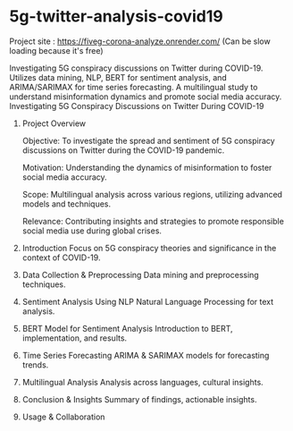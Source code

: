 # 5g-twitter-analysis-covid19

Project site : https://fiveg-corona-analyze.onrender.com/ 
(Can be slow loading because it's free)

Investigating 5G conspiracy discussions on Twitter during COVID-19. Utilizes data mining, NLP, BERT for sentiment analysis, and ARIMA/SARIMAX for time series forecasting. A multilingual study to understand misinformation dynamics and promote social media accuracy.
Investigating 5G Conspiracy Discussions on Twitter During COVID-19

1. Project Overview

    Objective: 
    To investigate the spread and sentiment of 5G conspiracy discussions on Twitter during the COVID-19 pandemic.
    
    Motivation:
    Understanding the dynamics of misinformation to foster social media accuracy.
    
    Scope:
    Multilingual analysis across various regions, utilizing advanced models and techniques.
    
    Relevance:
    Contributing insights and strategies to promote responsible social media use during global crises.

2. Introduction
Focus on 5G conspiracy theories and significance in the context of COVID-19.

4. Data Collection & Preprocessing
Data mining and preprocessing techniques.

5. Sentiment Analysis Using NLP
Natural Language Processing for text analysis.

6. BERT Model for Sentiment Analysis
Introduction to BERT, implementation, and results.

7. Time Series Forecasting
ARIMA & SARIMAX models for forecasting trends.

9. Multilingual Analysis
Analysis across languages, cultural insights.

9. Conclusion & Insights
Summary of findings, actionable insights.

10. Usage & Collaboration

